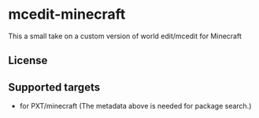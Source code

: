 # mcedit-minecraft


This a small take on a custom version of world edit/mcedit for Minecraft

## License



## Supported targets

* for PXT/minecraft
(The metadata above is needed for package search.)

